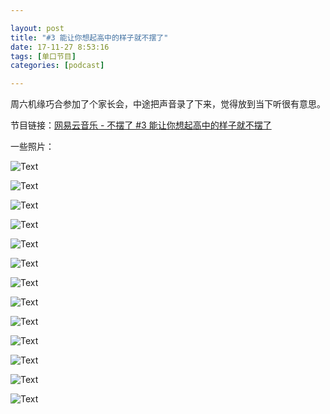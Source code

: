 ```yaml
---

layout: post
title: "#3 能让你想起高中的样子就不摆了"
date: 17-11-27 8:53:16
tags: [单口节目]
categories: [podcast]

---
```


周六机缘巧合参加了个家长会，中途把声音录了下来，觉得放到当下听很有意思。

节目链接：[网易云音乐 - 不摆了 #3 能让你想起高中的样子就不摆了](http://music.163.com/#/program?id=1366454397)

一些照片：

![Text]({{site.url}}/assets/img/v3/IMG_5630.jpg) 

![Text]({{site.url}}/assets/img/v3/IMG_5624.jpg) 

![Text]({{site.url}}/assets/img/v3/IMG_5629.jpg) 

![Text]({{site.url}}/assets/img/v3/IMG_5634.jpg) 

![Text]({{site.url}}/assets/img/v3/IMG_5631.jpg) 

![Text]({{site.url}}/assets/img/v3/IMG_5632.jpg) 

![Text]({{site.url}}/assets/img/v3/IMG_5628.jpg) 

![Text]({{site.url}}/assets/img/v3/IMG_5634.jpg) 

![Text]({{site.url}}/assets/img/v3/IMG_5629.jpg) 

![Text]({{site.url}}/assets/img/v3/IMG_5636.jpg) 

![Text]({{site.url}}/assets/img/v3/IMG_5633.jpg) 

![Text]({{site.url}}/assets/img/v3/IMG_5626.jpg) 

![Text]({{site.url}}/assets/img/v3/IMG_5625.jpg) 